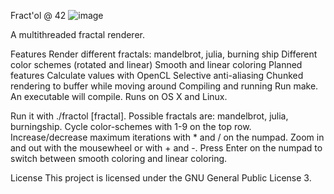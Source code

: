 Fract'ol @ 42
![image](https://user-images.githubusercontent.com/93790986/156594720-b8ea763e-bc74-4ba8-8b3e-9bc8deeb3821.png)

A multithreaded fractal renderer.

Features
Render different fractals: mandelbrot, julia, burning ship
Different color schemes (rotated and linear)
Smooth and linear coloring
Planned features
Calculate values with OpenCL
Selective anti-aliasing
Chunked rendering to buffer while moving around
Compiling and running
Run make. An executable will compile. Runs on OS X and Linux.

Run it with ./fractol [fractal]. Possible fractals are: mandelbrot, julia, burningship. Cycle color-schemes with 1-9 on the top row. Increase/decrease maximum iterations with * and / on the numpad. Zoom in and out with the mousewheel or with + and -. Press Enter on the numpad to switch between smooth coloring and linear coloring.

License
This project is licensed under the GNU General Public License 3.
